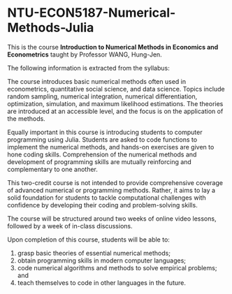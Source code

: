 # NTU-ECON5187-Numerical-Methods-Julia

This is the course **Introduction to Numerical Methods in Economics and Econometrics** taught by Professor WANG, Hung-Jen.

The following information is extracted from the syllabus:

The course introduces basic numerical methods often used in econometrics, quantitative social science, and data science. Topics include random sampling, numerical integration, numerical differentiation, optimization, simulation, and maximum likelihood estimations. The theories are introduced at an accessible level, and the focus is on the application of the methods. 

Equally important in this course is introducing students to computer programming using Julia. Students are asked to code functions to implement the numerical methods, and hands-on exercises are given to hone coding skills. Comprehension of the numerical methods and development of programming skills are mutually reinforcing and complementary to one another. 

This two-credit course is not intended to provide comprehensive coverage of advanced numerical or programming methods. Rather, it aims to lay a solid foundation for students to tackle computational challenges with confidence by developing their coding and problem-solving skills. 

The course will be structured around two weeks of online video lessons, followed by a week of in-class discussions. 

Upon completion of this course, students will be able to: 

1. grasp basic theories of essential numerical methods; 
2. obtain programming skills in modern computer languages; 
3. code numerical algorithms and methods to solve empirical problems; and 
4. teach themselves to code in other languages in the future. 

